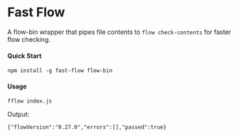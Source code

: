 # Fast Flow

A flow-bin wrapper that pipes file contents to `flow check-contents` for faster flow checking.

#### Quick Start

```
npm install -g fast-flow flow-bin
```

#### Usage

```
fflow index.js

```

Output:

```
{"flowVersion":"0.27.0","errors":[],"passed":true}
```
